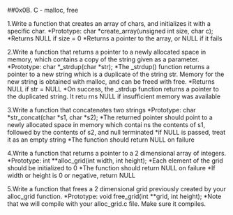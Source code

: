 ##0x0B. C - malloc, free

1.Write a function that creates an array of chars, and initializes it with a specific char.
  *Prototype: char *create_array(unsigned int size, char c);
  *Returns NULL if size = 0
  *Returns a pointer to the array, or NULL if it fails

2.Write a function that returns a pointer to a newly allocated space in memory, which   contains a copy of the string given as a parameter.
 *Prototype: char *_strdup(char *str);
 *The _strdup() function returns a pointer to a new string which is a duplicate of the  string str. Memory for the new string is obtained with malloc, and can be freed with  free.
 *Returns NULL if str = NULL
 *On success, the _strdup function returns a pointer to the duplicated string. It retu rns NULL if insufficient memory was available

3.Write a function that concatenates two strings
  *Prototype: char *str_concat(char *s1, char *s2);
  *The returned pointer should point to a newly allocated space in memory which contai   ns the contents of s1, followed by the contents of s2, and null terminated
  *if NULL is passed, treat it as an empty string
  *The function should return NULL on failure

4.Write a function that returns a pointer to a 2 dimensional array of integers.
  *Prototype: int **alloc_grid(int width, int height);
  *Each element of the grid should be initialized to 0
  *The function should return NULL on failure
  *If width or height is 0 or negative, return NULL

5.Write a function that frees a 2 dimensional grid previously created by your alloc_grid function.
  *Prototype: void free_grid(int **grid, int height);
  *Note that we will compile with your alloc_grid.c file. Make sure it compiles.
